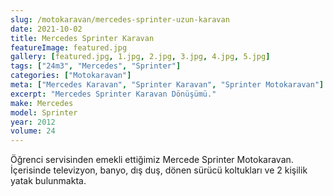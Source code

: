 ```yaml
---
slug: /motokaravan/mercedes-sprinter-uzun-karavan
date: 2021-10-02
title: Mercedes Sprinter Karavan
featureImage: featured.jpg
gallery: [featured.jpg, 1.jpg, 2.jpg, 3.jpg, 4.jpg, 5.jpg]
tags: ["24m3", "Mercedes", "Sprinter"]
categories: ["Motokaravan"]
meta: ["Mercedes Karavan", "Sprinter Karavan", "Sprinter Motokaravan"]
excerpt: "Mercedes Sprinter Karavan Dönüşümü."
make: Mercedes
model: Sprinter
year: 2012
volume: 24
---
```

Öğrenci servisinden emekli ettiğimiz Mercede Sprinter Motokaravan. İçerisinde televizyon, banyo, dış duş, dönen sürücü koltukları ve 2 kişilik yatak bulunmakta.